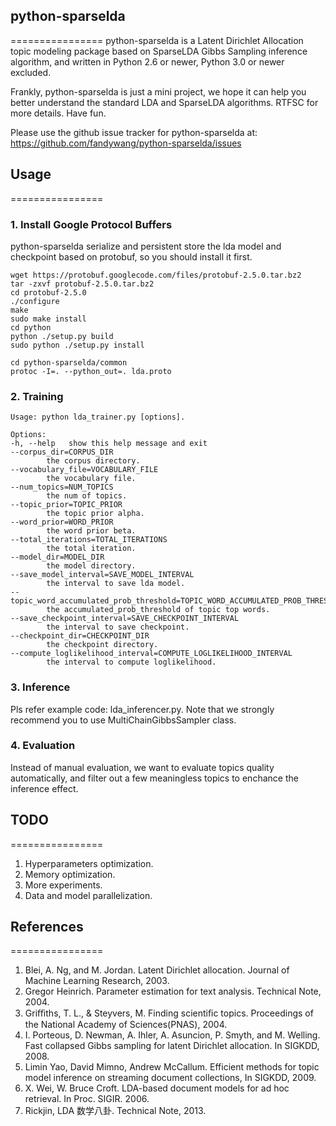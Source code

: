 ## python-sparselda
================
python-sparselda is a Latent Dirichlet Allocation topic modeling package based on SparseLDA Gibbs Sampling inference algorithm, and written in Python 2.6 or newer, Python 3.0 or newer excluded.

Frankly, python-sparselda is just a mini project, we hope it can help you better understand the standard LDA and SparseLDA algorithms. RTFSC for more details. Have fun.

Please use the github issue tracker for python-sparselda at:
https://github.com/fandywang/python-sparselda/issues

## Usage
================
### 1. Install Google Protocol Buffers
python-sparselda serialize and persistent store the lda model and checkpoint based on protobuf, so you should install it first.

    wget https://protobuf.googlecode.com/files/protobuf-2.5.0.tar.bz2
    tar -zxvf protobuf-2.5.0.tar.bz2
    cd protobuf-2.5.0
    ./configure
    make
    sudo make install
    cd python
    python ./setup.py build
    sudo python ./setup.py install

    cd python-sparselda/common
    protoc -I=. --python_out=. lda.proto

### 2. Training
    Usage: python lda_trainer.py [options].

    Options:
    -h, --help   show this help message and exit
    --corpus_dir=CORPUS_DIR
            the corpus directory.
    --vocabulary_file=VOCABULARY_FILE
            the vocabulary file.
    --num_topics=NUM_TOPICS
            the num of topics.
    --topic_prior=TOPIC_PRIOR
            the topic prior alpha.
    --word_prior=WORD_PRIOR
            the word prior beta.
    --total_iterations=TOTAL_ITERATIONS
            the total iteration.
    --model_dir=MODEL_DIR
            the model directory.
    --save_model_interval=SAVE_MODEL_INTERVAL
            the interval to save lda model.
    --topic_word_accumulated_prob_threshold=TOPIC_WORD_ACCUMULATED_PROB_THRESHOLD
            the accumulated_prob_threshold of topic top words.
    --save_checkpoint_interval=SAVE_CHECKPOINT_INTERVAL
            the interval to save checkpoint.
    --checkpoint_dir=CHECKPOINT_DIR
            the checkpoint directory.
    --compute_loglikelihood_interval=COMPUTE_LOGLIKELIHOOD_INTERVAL
            the interval to compute loglikelihood.
### 3. Inference
Pls refer example code: lda_inferencer.py. Note that we strongly recommend you to use MultiChainGibbsSampler class.

### 4. Evaluation
Instead of manual evaluation, we want to evaluate topics quality automatically, and filter out a few meaningless topics to enchance the inference effect.

## TODO
================
1. Hyperparameters optimization.
2. Memory optimization.
3. More experiments.
4. Data and model parallelization.

## References
================
1. Blei, A. Ng, and M. Jordan. Latent Dirichlet allocation. Journal of Machine Learning Research, 2003.
2. Gregor Heinrich. Parameter estimation for text analysis. Technical Note, 2004.
3. Griﬃths, T. L., & Steyvers, M. Finding scientiﬁc topics. Proceedings of the National Academy of Sciences(PNAS), 2004.
4. I. Porteous, D. Newman, A. Ihler, A. Asuncion, P. Smyth, and M. Welling. Fast collapsed Gibbs sampling for latent Dirichlet allocation. In SIGKDD, 2008.
5. Limin Yao, David Mimno, Andrew McCallum. Efficient methods for topic model inference on streaming document collections, In SIGKDD, 2009.
7. X. Wei, W. Bruce Croft. LDA-based document models for ad hoc retrieval. In Proc. SIGIR. 2006.
8. Rickjin, LDA 数学八卦. Technical Note, 2013.
